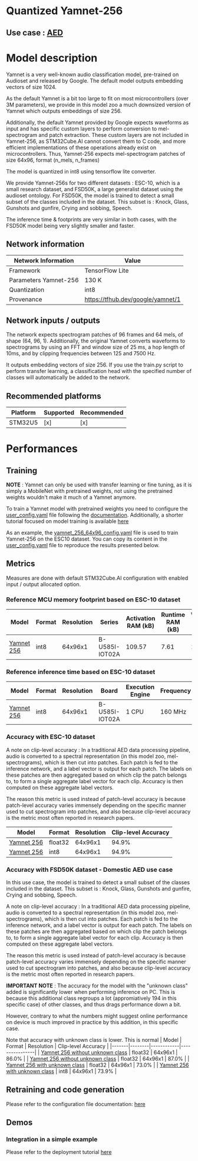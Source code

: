 # Quantized Yamnet-256

## **Use case** : [AED](../../src/README.md)

# Model description

Yamnet is a very well-known audio classification model, pre-trained on Audioset and released by Google. The default model outputs embedding vectors of size 1024.

As the default Yamnet is a bit too large to fit on most microcontrollers (over 3M parameters), we provide in this model zoo a much downsized version of Yamnet which outputs embeddings of size 256.

Additionally, the default Yamnet provided by Google expects waveforms as input and has specific custom layers to perform conversion to mel-spectrogram and patch extraction.
These custom layers are not included in Yamnet-256, as STM32Cube.AI cannot convert them to C code, and more efficient implementations of these operations already exist on microcontrollers. 
Thus, Yamnet-256 expects mel-spectrogram patches of size 64x96, format (n_mels, n_frames)

The model is quantized in int8 using tensorflow lite converter.

We provide Yamnet-256s for two different datasets : ESC-10, which is a small research dataset, and FSD50K, a large generalist dataset using the audioset ontology.
For FSD50K, the model is trained to detect a small subset of the classes included in the dataset. This subset is : Knock, Glass, Gunshots and gunfire, Crying and sobbing, Speech.

The inference time & footprints are very similar in both cases, with the FSD50K model being very slightly smaller and faster.

## Network information


| Network Information     |  Value          |
|-------------------------|-----------------|
|  Framework              | TensorFlow Lite |
|  Parameters Yamnet-256  | 130 K           |
|  Quantization           | int8            |
|  Provenance             | https://tfhub.dev/google/yamnet/1 |

## Network inputs / outputs


The network expects spectrogram patches of 96 frames and 64 mels, of shape (64, 96, 1).
Additionally, the original Yamnet converts waveforms to spectrograms by using an FFT and window size of 25 ms, a hop length of 10ms, and by clipping frequencies between 125 and 7500 Hz.

It outputs embedding vectors of size 256. If you use the train.py script to perform transfer learning, a classification head with the specified number of classes will automatically be added to the network.


## Recommended platforms

| Platform | Supported | Recommended |
|----------|-----------|-----------|
| STM32U5  |[x]|[x]|



# Performances
## Training

**NOTE** : Yamnet can only be used with transfer learning or fine tuning, as it is simply a MobileNet with pretrained weights, not using the pretrained weights wouldn't make it much of a Yamnet anymore.

To train a Yamnet model with pretrained weights you need to configure the [user_config.yaml](../../src/README.md) file following the [documentation](../../src/README.md).
Additionally, a shorter tutorial focused on model training is available [here](../../src/training/README.md)

As an example, the [yamnet_256_64x96_config.yaml](ST_pretrainedmodel_public_dataset/esc10/yamnet_256_64x96_tl/yamnet_256_64x96_tl_config.yaml) file is used to train Yamnet-256 on the ESC10 dataset. You can copy its content in the [user_config.yaml](../../src/README.md) file to reproduce the results presented below.

## Metrics
Measures are done with default STM32Cube.AI configuration with enabled input / output allocated option.


### Reference MCU memory footprint based on ESC-10 dataset


| Model             | Format | Resolution | Series  | Activation RAM (kB) | Runtime RAM (kB) | Weights Flash (kB) | Code Flash (kB) | Total RAM (kB)  | Total Flash (kB) | STM32Cube.AI version  |
|-------------------|--------|------------|---------|----------------|-------------|---------------|------------|-------------|-------------|-----------------------|
|[Yamnet 256](ST_pretrainedmodel_public_dataset/esc10/yamnet_256_64x96_tl/yamnet_256_64x96_tl_int8.tflite) | int8 | 64x96x1 | B-U585I-IOT02A    | 109.57               |   7.61        |   135.91           |   57.83    | 117.18 | 193.74 | 8.1.0                 |

### Reference inference time based on ESC-10 dataset


| Model             | Format | Resolution | Board            | Execution Engine | Frequency    | Inference time  | STM32Cube.AI version  |
|-------------------|--------|------------|------------------|------------------|--------------|-----------------|-----------------------|
| [Yamnet 256](ST_pretrainedmodel_public_dataset/esc10/yamnet_256_64x96_tl/yamnet_256_64x96_tl_int8.tflite) | int8 | 64x96x1 | B-U585I-IOT02A | 1 CPU | 160 MHz | 300.31 ms | 8.1.0                 |


### Accuracy with ESC-10 dataset

A note on clip-level accuracy : In a traditional AED data processing pipeline, audio is converted to a spectral representation (in this model zoo, mel-spectrograms), which is then cut into patches. Each patch is fed to the inference network, and a label vector is output for each patch. The labels on these patches are then aggregated based on which clip the patch belongs to, to form a single aggregate label vector for each clip. Accuracy is then computed on these aggregate label vectors.

The reason this metric is used instead of patch-level accuracy is because patch-level accuracy varies immensely depending on the specific manner used to cut spectrogram into patches, and also because clip-level accuracy is the metric most often reported in research papers.

| Model | Format | Resolution | Clip-level Accuracy |
|-------|--------|------------|----------------|
| [Yamnet 256](ST_pretrainedmodel_public_dataset/esc10/yamnet_256_64x96_tl/yamnet_256_64x96_tl.h5) | float32 | 64x96x1 | 94.9% |
| [Yamnet 256](ST_pretrainedmodel_public_dataset/esc10/yamnet_256_64x96_tl/yamnet_256_64x96_tl_int8.tflite) | int8 | 64x96x1 | 94.9% |


### Accuracy with FSD50K dataset - Domestic AED use case
In this use case, the model is trained to detect a small subset of the classes included in the dataset. This subset is : Knock, Glass, Gunshots and gunfire, Crying and sobbing, Speech.

A note on clip-level accuracy : In a traditional AED data processing pipeline, audio is converted to a spectral representation (in this model zoo, mel-spectrograms), which is then cut into patches. Each patch is fed to the inference network, and a label vector is output for each patch. The labels on these patches are then aggregated based on which clip the patch belongs to, to form a single aggregate label vector for each clip. Accuracy is then computed on these aggregate label vectors.

The reason this metric is used instead of patch-level accuracy is because patch-level accuracy varies immensely depending on the specific manner used to cut spectrogram into patches, and also because clip-level accuracy is the metric most often reported in research papers.

**IMPORTANT NOTE** : The accuracy for the model with the "unknown class" added is significantly lower when performing inference on PC. This is because this additional class regroups a lot (appromiatively 194 in this specific case) of other classes, and thus drags performance down a bit.

However, contrary to what the numbers might suggest online performance on device is much improved in practice by this addition, in this specific case.

Note that accuracy with unknown class is lower. This is normal
| Model | Format | Resolution | Clip-level Accuracy |
|-------|--------|------------|----------------|
| [Yamnet 256 without unknown class](ST_pretrainedmodel_public_dataset/fsd50k/yamnet_256_64x96_tl/without_unknown_class/yamnet_256_64x96_tl.h5) | float32 | 64x96x1 | 86.0% |
| [Yamnet 256 without unknown class](ST_pretrainedmodel_public_dataset/fsd50k/yamnet_256_64x96_tl/without_unknown_class/yamnet_256_64x96_tl_int8.tflite) | float32 | 64x96x1 | 87.0% |
| [Yamnet 256 with unknown class](ST_pretrainedmodel_public_dataset/fsd50k/yamnet_256_64x96_tl/with_unknown_class/yamnet_256_64x96_tl.h5) | float32 | 64x96x1 | 73.0% |
| [Yamnet 256 with unknown class](ST_pretrainedmodel_public_dataset/fsd50k/yamnet_256_64x96_tl/with_unknown_class/yamnet_256_64x96_tl_int8.tflite) | int8 | 64x96x1 | 73.9% |

## Retraining and code generation


Please refer to the configuration file documentation: [here](../../src/README.md)


## Demos
### Integration in a simple example


Please refer to the deployment tutorial [here](../../deployment/README.md)



